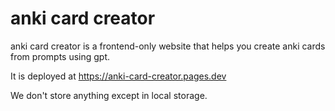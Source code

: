 # anki card creator

anki card creator is a frontend-only website that helps you create anki cards from prompts using gpt.

It is deployed at https://anki-card-creator.pages.dev

We don't store anything except in local storage.
